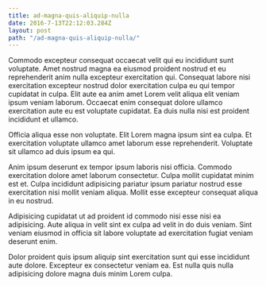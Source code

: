```yaml
---
title: ad-magna-quis-aliquip-nulla
date: 2016-7-13T22:12:03.284Z
layout: post
path: "/ad-magna-quis-aliquip-nulla/"
---
```


Commodo excepteur consequat occaecat velit qui eu incididunt sunt voluptate. Amet nostrud magna ea eiusmod proident nostrud et eu reprehenderit anim nulla excepteur exercitation qui. Consequat labore nisi exercitation excepteur nostrud dolor exercitation culpa eu qui tempor cupidatat in culpa. Elit aute ea anim amet Lorem velit aliqua elit veniam ipsum veniam laborum. Occaecat enim consequat dolore ullamco exercitation aute eu est voluptate cupidatat. Ea duis nulla nisi est proident incididunt et ullamco.

Officia aliqua esse non voluptate. Elit Lorem magna ipsum sint ea culpa. Et exercitation voluptate ullamco amet laborum esse reprehenderit. Voluptate sit ullamco ad duis ipsum ea qui.

Anim ipsum deserunt ex tempor ipsum laboris nisi officia. Commodo exercitation dolore amet laborum consectetur. Culpa mollit cupidatat minim est et. Culpa incididunt adipisicing pariatur ipsum pariatur nostrud esse exercitation nisi mollit veniam aliqua. Mollit esse excepteur consequat aliqua in eu nostrud.

Adipisicing cupidatat ut ad proident id commodo nisi esse nisi ea adipisicing. Aute aliqua in velit sint ex culpa ad velit in do duis veniam. Sint veniam eiusmod in officia sit labore voluptate ad exercitation fugiat veniam deserunt enim.

Dolor proident quis ipsum aliquip sint exercitation sunt qui esse incididunt aute dolore. Excepteur ex consectetur veniam ea. Est nulla quis nulla adipisicing dolore magna duis minim Lorem culpa.